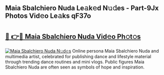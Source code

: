 ## Maia Sbalchiero Nuda Le𝚊k𝚎d N𝚞𝚍es - Part-9Jx Photos Vid𝚎o Le𝚊ks qF37o

# <h2><a href="http://fbee6u.evod.top/?m=Maia+Sbalchiero+Nuda">🔗 👉🔴 Maia Sbalchiero Nuda Vid𝚎o Ph𝚘t𝚘s</a></h2>

[![Maia Sbalchiero Nuda N𝚞d𝚎s](https://i.imgur.com/8V9OHl7.gif)](http://fbee6u.evod.top/?m=Maia+Sbalchiero+Nuda)
Online persona Maia Sbalchiero Nuda and multimedia artist, celebrated for publishing dance and lifestyle material through trending dance routines and mini vlogs. Public figures Maia Sbalchiero Nuda are often seen as symbols of hope and inspiration. 
